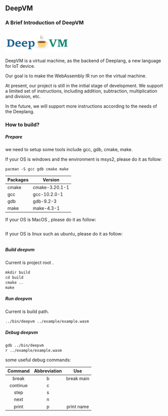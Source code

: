 ## DeepVM

### A Brief Introduction of DeepVM

<img src="./doc/assets/deepvm-logo.png" width="40%" />

DeepVM is a virtual machine, as the backend of Deeplang, a new language for IoT device.

Our goal is to make the WebAssembly IR run on the virtual machine.

At present, our project is still in the initial stage of development. We support a limited set of instructions, including addition, subtraction, multiplication and division, etc.

In the future, we will support more instructions according to the needs of the Deeplang.

### How to build?

##### Prepare

we need to setup some tools include gcc, gdb, cmake, make.

If your OS is windows and the environment is msys2,  please do it as follow:

```shell
pacman -S gcc gdb cmake make
```

| Packages | Version        |
| -------- | -------------- |
| cmake    | cmake-3.20.1-1 |
| gcc      | gcc-10.2.0-1   |
| gdb      | gdb-9.2-3      |
| make     | make-4.3-1     |

If your OS is MacOS , please do it as follow:

```shell

```

If your OS is linux such as ubuntu, please do it as follow:

```

```

##### Build deepvm

Current is project root .

```shell
mkdir build
cd build
cmake ..
make
```

##### Run deepvm

Current is build path.

```shell
../bin/deepvm ../example/example.wasm
```

##### Debug deepvm

```
gdb ../bin/deepvm
r ../example/example.wasm
```

some useful debug commands:

| Command  | Abbreviation |    Use     |
| :------: | :----------: | :--------: |
|  break   |      b       | break main |
| continue |      c       |            |
|   step   |      s       |            |
|   next   |      n       |            |
|  print   |      p       | print name |


